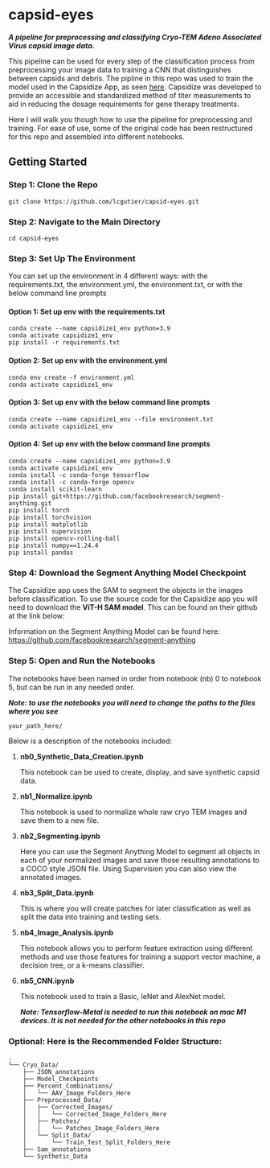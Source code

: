 # capsid-eyes
***A pipeline for preprocessing and classifying Cryo-TEM Adeno Associated Virus capsid image data.***

This pipeline can be used for every step of the classification process from preprocessing your image data to training a CNN that distinguishes between capsids and debris. The pipline in this repo was used to train the model used in the Capsidize App, as seen [here](https://github.com/lcgutier/Capsidize). Capsidize was developed to provide an accessible and standardized method of titer measurements to aid in reducing the dosage requirements for gene therapy treatments. 

Here I will walk you though how to use the pipeline for preprocessing and training. For ease of use, some of the original code has been restructured for this repo and assembled into different notebooks. 

## Getting Started

### Step 1: Clone the Repo
```
git clone https://github.com/lcgutier/capsid-eyes.git
```
### Step 2: Navigate to the Main Directory
```
cd capsid-eyes
```
### Step 3: Set Up The Environment

You can set up the environment in 4 different ways: with the requirements.txt, the environment.yml, the environment.txt, or with the below command line prompts

#### Option 1: Set up env with the requirements.txt
```
conda create --name capsidize1_env python=3.9 
conda activate capsidize1_env
pip install -r requirements.txt
```
#### Option 2: Set up env with the environment.yml
```
conda env create -f environment.yml
conda activate capsidize1_env
```
#### Option 3: Set up env with the below command line prompts
```
conda create --name capsidize1_env --file environment.txt
conda activate capsidize1_env
```
#### Option 4: Set up env with the below command line prompts
```
conda create --name capsidize1_env python=3.9 
conda activate capsidize1_env
conda install -c conda-forge tensorflow
conda install -c conda-forge opencv
conda install scikit-learn
pip install git+https://github.com/facebookresearch/segment-anything.git
pip install torch
pip install torchvision
pip install matplotlib
pip install supervision
pip install opencv-rolling-ball
pip install numpy==1.24.4
pip install pandas
```
### Step 4: Download the Segment Anything Model Checkpoint
The Capsidize app uses the SAM to segment the objects in the images before classification. To use the source code for the Capsidize app you will need to download the **ViT-H SAM model**. This can be found on their github at the link below:

Information on the Segment Anything Model can be found here: https://github.com/facebookresearch/segment-anything

### Step 5: Open and Run the Notebooks
The notebooks have been named in order from notebook (nb) 0 to notebook 5, but can be run in any needed order. 

***Note: to use the notebooks you will need to change the paths to the files where you see***
```
your_path_here/
```
Below is a description of the notebooks included:

1) **nb0_Synthetic_Data_Creation.ipynb**

    This notebook can be used to create, display, and save synthetic capsid data.

2) **nb1_Normalize.ipynb**

    This notebook is used to normalize whole raw cryo TEM images and save them to a new file. 

3) **nb2_Segmenting.ipynb**

    Here you can use the Segment Anything Model to segment all objects in each of your normalized images and save those resulting annotations to a COCO style JSON file. Using Supervision you can also view the annotated images.

4) **nb3_Split_Data.ipynb**

    This is where you will create patches for later classification as well as split the data into training and testing sets. 

5) **nb4_Image_Analysis.ipynb**

    This notebook allows you to perform feature extraction using different methods and use those features for training a support vector machine, a decision tree, or a k-means classifier. 

6) **nb5_CNN.ipynb**

    This notebook used to train a Basic, leNet and AlexNet model.

    ***Note: Tensorflow-Metal is needed to run this notebook on mac M1 devices. It is not needed for the other notebooks in this repo***

### Optional: Here is the Recommended Folder Structure:

```
.
└── Cryo_Data/
    ├── JSON_annotations
    ├── Model_Checkpoints
    ├── Percent_Combinations/
    │   └── AAV_Image_Folders_Here
    ├── Preprocessed_Data/
    │   ├── Corrected_Images/
    │   │   └── Corrected_Image_Folders_Here
    │   ├── Patches/
    │   │   └── Patches_Image_Folders_Here
    │   └── Split_Data/
    │       └── Train_Test_Split_Folders_Here
    ├── Sam_annotations
    └── Synthetic_Data
```
